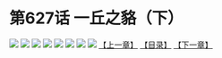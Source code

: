 # 第627话 一丘之貉（下）
![](https://mhpic.xiaomingtaiji.net/comic/D/斗破苍穹拆分版/627话/1.jpg-zymk.middle.webp)
![](https://mhpic.xiaomingtaiji.net/comic/D/斗破苍穹拆分版/627话/2.jpg-zymk.middle.webp)
![](https://mhpic.xiaomingtaiji.net/comic/D/斗破苍穹拆分版/627话/3.jpg-zymk.middle.webp)
![](https://mhpic.xiaomingtaiji.net/comic/D/斗破苍穹拆分版/627话/4.jpg-zymk.middle.webp)
![](https://mhpic.xiaomingtaiji.net/comic/D/斗破苍穹拆分版/627话/5.jpg-zymk.middle.webp)
![](https://mhpic.xiaomingtaiji.net/comic/D/斗破苍穹拆分版/627话/6.jpg-zymk.middle.webp)
![](https://mhpic.xiaomingtaiji.net/comic/D/斗破苍穹拆分版/627话/7.jpg-zymk.middle.webp)
![](https://mhpic.xiaomingtaiji.net/comic/D/斗破苍穹拆分版/627话/8.jpg-zymk.middle.webp)
[【上一章】](./626.md)
[【目录】](./README.md)
[【下一章】](./628.md)
